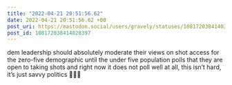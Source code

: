 ```yaml
---
title: "2022-04-21 20:51:56.62"
date: 2022-04-21 20:51:56.62 +00
post_uri: https://mastodon.social/users/gravely/statuses/108172038414028397
post_id: 108172038414028397
---
```

dem leadership should absolutely moderate their views on shot access for the zero-five demographic until the under five population polls that they are open to taking shots and right now it does not poll well at all, this isn’t hard, it’s just savvy politics 🤷🏻‍♂️


